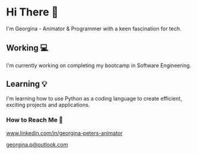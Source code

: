 # Hi There 👋

I'm Georgina - Animator & Programmer with a keen fascination for tech. 

## Working 💻
I'm currently working on completing my bootcamp in Software Engineering. 

## Learning 💡
I'm learning how to use Python as a coding language to create efficient, exciting projects and applications. 

### How to Reach Me 🤝
www.linkedin.com/in/georgina-peters-animator 

georgina.p@outlook.com

<!--
**georginapeters/georginapeters** is a ✨ _special_ ✨ repository because its `README.md` (this file) appears on your GitHub profile.

Here are some ideas to get you started:

- 🔭 I’m currently working on ...
- 🌱 I’m currently learning ...
- 👯 I’m looking to collaborate on ...
- 🤔 I’m looking for help with ...
- 💬 Ask me about ...
- 📫 How to reach me: ...
- 😄 Pronouns: ...
- ⚡ Fun fact: ...
-->
